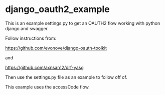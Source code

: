 # django_oauth2_example

This is an example settings.py to get an OAUTH2 flow working with python django and swagger.


Follow instructions from:

https://github.com/evonove/django-oauth-toolkit

and

https://github.com/axnsan12/drf-yasg


Then use the settings.py file as an example to follow off of.

This example uses the accessCode flow.
